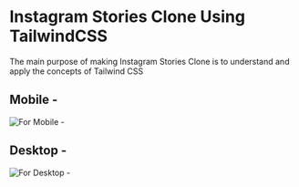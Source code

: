 # Instagram Stories Clone Using TailwindCSS
The main purpose of making Instagram Stories Clone is to understand and apply the concepts of Tailwind CSS

## Mobile - 
![For Mobile - ](https://i.ibb.co/vZgLBLs/Screenshot-2023-08-14-210141.png)

## Desktop - 
![For Desktop - ](https://i.ibb.co/h2qGjh9/Screenshot-2023-08-14-205707.png)

